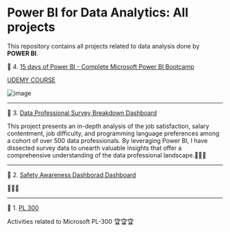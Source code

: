# Power BI for Data Analytics: All projects

This repository contains all projects related to data analysis done by **POWER BI**.

:round_pushpin: 4. [15 days of Power BI - Complete Microsoft Power BI Bootcamp](https://github.com/hashinil/power_bi)

[UDEMY COURSE](https://www.udemy.com/course/15-days-of-power-bi/?utm_campaign=email&utm_medium=email&utm_source=sendgrid.com&couponCode=KEEPLEARNING)

![image](https://github.com/hashinil/power_bi_for_data_analytics/assets/33922245/766d9fd0-bc8e-4436-9d3c-86616a5c3612)


-------------------------------------------

:round_pushpin: 3. [Data Professional Survey Breakdown Dashboard](https://github.com/hashinil/power_bi_data_professional_dashboard)

This project presents an in-depth analysis of the job satisfaction, salary contentment, job difficulty, and programming language preferences among a cohort of over 500 data professionals. By leveraging Power BI, I have dissected survey data to unearth valuable insights that offer a comprehensive understanding of the data professional landscape.:briefcase::briefcase::briefcase:

-------------------------------------------

:round_pushpin: 2. [Safety Awareness Dashborad Dashboard](https://github.com/hashinil/power_bi_safety_awareness_dashborad)

:vertical_traffic_light::vertical_traffic_light::vertical_traffic_light:

-------------------------------------------

:round_pushpin: 1. [PL 300](https://github.com/hashinil/power_bi_pl300)

Activities related to Microsoft PL-300 :trophy::trophy::trophy:
